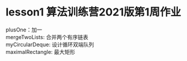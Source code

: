 # lesson1 算法训练营2021版第1周作业  
plusOne：加一  
mergeTwoLists: 合并两个有序链表  
myCircularDeque: 设计循环双端队列  
maximalRectangle: 最大矩形
